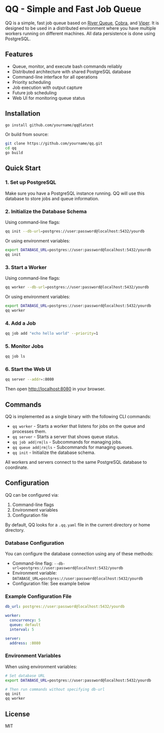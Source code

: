 # QQ - Simple and Fast Job Queue

QQ is a simple, fast job queue based on [River Queue](https://riverqueue.com/docs), [Cobra](https://github.com/spf13/cobra), and [Viper](https://github.com/spf13/viper). It is designed to be used in a distributed environment where you have multiple workers running on different machines. All data persistence is done using PostgreSQL.

## Features

- Queue, monitor, and execute bash commands reliably
- Distributed architecture with shared PostgreSQL database
- Command-line interface for all operations
- Priority scheduling
- Job execution with output capture
- Future job scheduling
- Web UI for monitoring queue status

## Installation

```bash
go install github.com/yourname/qq@latest
```

Or build from source:

```bash
git clone https://github.com/yourname/qq.git
cd qq
go build
```

## Quick Start

### 1. Set up PostgreSQL

Make sure you have a PostgreSQL instance running. QQ will use this database to store jobs and queue information.

### 2. Initialize the Database Schema

Using command-line flags:
```bash
qq init --db-url=postgres://user:password@localhost:5432/yourdb
```

Or using environment variables:
```bash
export DATABASE_URL=postgres://user:password@localhost:5432/yourdb
qq init
```

### 3. Start a Worker

Using command-line flags:
```bash
qq worker --db-url=postgres://user:password@localhost:5432/yourdb
```

Or using environment variables:
```bash
export DATABASE_URL=postgres://user:password@localhost:5432/yourdb
qq worker
```

### 4. Add a Job

```bash
qq job add "echo hello world" --priority=1
```

### 5. Monitor Jobs

```bash
qq job ls
```

### 6. Start the Web UI

```bash
qq server --addr=:8080
```

Then open [http://localhost:8080](http://localhost:8080) in your browser.

## Commands

QQ is implemented as a single binary with the following CLI commands:

- `qq worker` - Starts a worker that listens for jobs on the queue and processes them.
- `qq server` - Starts a server that shows queue status.
- `qq job add|rm|ls` - Subcommands for managing jobs.
- `qq queue add|rm|ls` - Subcommands for managing queues.
- `qq init` - Initialize the database schema.

All workers and servers connect to the same PostgreSQL database to coordinate.

## Configuration

QQ can be configured via:
1. Command-line flags
2. Environment variables 
3. Configuration file

By default, QQ looks for a `.qq.yaml` file in the current directory or home directory.

### Database Configuration

You can configure the database connection using any of these methods:

- Command-line flag: `--db-url=postgres://user:password@localhost:5432/yourdb`
- Environment variable: `DATABASE_URL=postgres://user:password@localhost:5432/yourdb`
- Configuration file: See example below

### Example Configuration File

```yaml
db_url: postgres://user:password@localhost:5432/yourdb

worker:
  concurrency: 5
  queue: default
  interval: 5

server:
  address: :8080
```

### Environment Variables

When using environment variables:

```bash
# Set database URL
export DATABASE_URL=postgres://user:password@localhost:5432/yourdb

# Then run commands without specifying db-url
qq init
qq worker
```

## License

MIT
